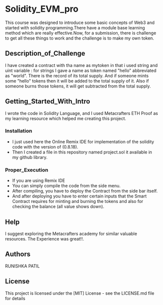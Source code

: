 # Solidity_EVM_pro
This course was designed to introduce some basic concepts of Web3 and started with solidity programming.There have a module base learning method which are really effective.Now, for a submission, there is challenge to get all these things to work and the challenge is to make my own token.

## Description_of_Challenge

I have created a contract with tha name as mytoken in that i used string and uint variable : for strings  I gave a name as  token named "hello" abbreviated as "world". There is the record of its total supply. And if someone mints some "hello" tokens then it will be added to the total supply of it. Also if someone burns those tokens, it will get subtracted from the total supply.

## Getting_Started_With_Intro
I wrote the code in Solidity Language, and I used Metacrafters ETH Proof as my learning resource which helped me creating this project.

### Installation

* I just used here the Online Remix IDE for implementation of  the solidity code with the version of (0.8.18).
* Then I created a file in this repository named project.sol it available in my github library.

### Proper_Execution

* If you are using Remix IDE
* You can simply compile the code from the side menu.
* After compiling, you have to deploy the Contract from the side bar itself.
* And after deploying you have to enter certain inputs that the Smart Contract requires for minting and burning the tokens and also for checking the balance (all value shows down).

## Help

I suggest exploring the Metacrafters academy for similar valuable resources. The Experience was great!!.

## Authors
RUNISHKA PATIL

## License
This project is licensed under the [MIT] License - see the LICENSE.md file for details
